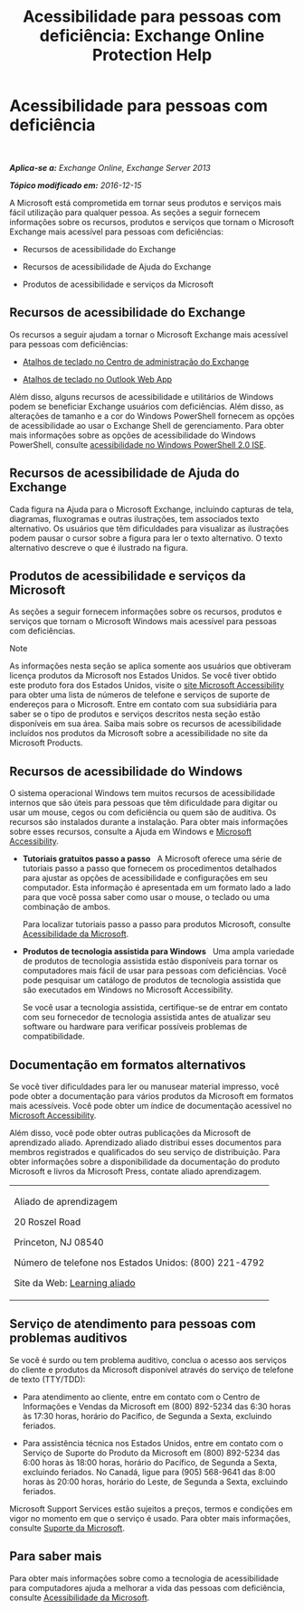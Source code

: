﻿---
title: 'Acessibilidade para pessoas com deficiência: Exchange Online Protection Help'
TOCTitle: Acessibilidade para pessoas com deficiência
ms:assetid: a7203ebd-ffac-4a8d-a2d0-6c8a61c8eeb8
ms:mtpsurl: https://technet.microsoft.com/pt-br/library/JJ150559(v=EXCHG.150)
ms:contentKeyID: 50484780
ms.date: 05/23/2018
mtps_version: v=EXCHG.150
ms.translationtype: MT
---

# Acessibilidade para pessoas com deficiência

 

_**Aplica-se a:** Exchange Online, Exchange Server 2013_

_**Tópico modificado em:** 2016-12-15_

A Microsoft está comprometida em tornar seus produtos e serviços mais fácil utilização para qualquer pessoa. As seções a seguir fornecem informações sobre os recursos, produtos e serviços que tornam o Microsoft Exchange mais acessível para pessoas com deficiências:

  - Recursos de acessibilidade do Exchange

  - Recursos de acessibilidade de Ajuda do Exchange

  - Produtos de acessibilidade e serviços da Microsoft

## Recursos de acessibilidade do Exchange

Os recursos a seguir ajudam a tornar o Microsoft Exchange mais acessível para pessoas com deficiências:

  - [Atalhos de teclado no Centro de administração do Exchange](keyboard-shortcuts-in-the-exchange-admin-center-exchange-online-protection-help.md)

  - [Atalhos de teclado no Outlook Web App](https://go.microsoft.com/fwlink/p/?linkid=268079)

Além disso, alguns recursos de acessibilidade e utilitários de Windows podem se beneficiar Exchange usuários com deficiências. Além disso, as alterações de tamanho e a cor do Windows PowerShell fornecem as opções de acessibilidade ao usar o Exchange Shell de gerenciamento. Para obter mais informações sobre as opções de acessibilidade do Windows PowerShell, consulte [acessibilidade no Windows PowerShell 2.0 ISE](https://go.microsoft.com/fwlink/p/?linkid=258240).

## Recursos de acessibilidade de Ajuda do Exchange

Cada figura na Ajuda para o Microsoft Exchange, incluindo capturas de tela, diagramas, fluxogramas e outras ilustrações, tem associados texto alternativo. Os usuários que têm dificuldades para visualizar as ilustrações podem pausar o cursor sobre a figura para ler o texto alternativo. O texto alternativo descreve o que é ilustrado na figura.

## Produtos de acessibilidade e serviços da Microsoft

As seções a seguir fornecem informações sobre os recursos, produtos e serviços que tornam o Microsoft Windows mais acessível para pessoas com deficiências.


> [!NOTE]
> As informações nesta seção se aplica somente aos usuários que obtiveram licença produtos da Microsoft nos Estados Unidos. Se você tiver obtido este produto fora dos Estados Unidos, visite o <A href="https://www.microsoft.com/enable">site Microsoft Accessibility</A> para obter uma lista de números de telefone e serviços de suporte de endereços para o Microsoft. Entre em contato com sua subsidiária para saber se o tipo de produtos e serviços descritos nesta seção estão disponíveis em sua área. Saiba mais sobre os recursos de acessibilidade incluídos nos produtos da Microsoft sobre a acessibilidade no site da Microsoft Products.



## Recursos de acessibilidade do Windows

O sistema operacional Windows tem muitos recursos de acessibilidade internos que são úteis para pessoas que têm dificuldade para digitar ou usar um mouse, cegos ou com deficiência ou quem são de auditiva. Os recursos são instalados durante a instalação. Para obter mais informações sobre esses recursos, consulte a Ajuda em Windows e [Microsoft Accessibility](https://go.microsoft.com/fwlink/p/?linkid=18139).

  - **Tutoriais gratuitos passo a passo**   A Microsoft oferece uma série de tutoriais passo a passo que fornecem os procedimentos detalhados para ajustar as opções de acessibilidade e configurações em seu computador. Esta informação é apresentada em um formato lado a lado para que você possa saber como usar o mouse, o teclado ou uma combinação de ambos.
    
    Para localizar tutoriais passo a passo para produtos Microsoft, consulte [Acessibilidade da Microsoft](https://go.microsoft.com/fwlink/p/?linkid=18139).

  - **Produtos de tecnologia assistida para Windows**   Uma ampla variedade de produtos de tecnologia assistida estão disponíveis para tornar os computadores mais fácil de usar para pessoas com deficiências. Você pode pesquisar um catálogo de produtos de tecnologia assistida que são executados em Windows no Microsoft Accessibility.
    
    Se você usar a tecnologia assistida, certifique-se de entrar em contato com seu fornecedor de tecnologia assistida antes de atualizar seu software ou hardware para verificar possíveis problemas de compatibilidade.

## Documentação em formatos alternativos

Se você tiver dificuldades para ler ou manusear material impresso, você pode obter a documentação para vários produtos da Microsoft em formatos mais acessíveis. Você pode obter um índice de documentação acessível no [Microsoft Accessibility](https://go.microsoft.com/fwlink/p/?linkid=18139).

Além disso, você pode obter outras publicações da Microsoft de aprendizado aliado. Aprendizado aliado distribui esses documentos para membros registrados e qualificados do seu serviço de distribuição. Para obter informações sobre a disponibilidade da documentação do produto Microsoft e livros da Microsoft Press, contate aliado aprendizagem.


<table>
<colgroup>
<col style="width: 100%" />
</colgroup>
<tbody>
<tr class="odd">
<td><p>Aliado de aprendizagem</p>
<p>20 Roszel Road</p>
<p>Princeton, NJ 08540</p>
<p>Número de telefone nos Estados Unidos: (800) 221-4792</p>
<p>Site da Web: <a href="https://www.learningally.org/">Learning aliado</a></p></td>
</tr>
</tbody>
</table>


## Serviço de atendimento para pessoas com problemas auditivos

Se você é surdo ou tem problema auditivo, conclua o acesso aos serviços do cliente e produtos da Microsoft disponível através do serviço de telefone de texto (TTY/TDD):

  - Para atendimento ao cliente, entre em contato com o Centro de Informações e Vendas da Microsoft em (800) 892-5234 das 6:30 horas às 17:30 horas, horário do Pacífico, de Segunda a Sexta, excluindo feriados.

  - Para assistência técnica nos Estados Unidos, entre em contato com o Serviço de Suporte do Produto da Microsoft em (800) 892-5234 das 6:00 horas às 18:00 horas, horário do Pacífico, de Segunda a Sexta, excluindo feriados. No Canadá, ligue para (905) 568-9641 das 8:00 horas às 20:00 horas, horário do Leste, de Segunda a Sexta, excluindo feriados.

Microsoft Support Services estão sujeitos a preços, termos e condições em vigor no momento em que o serviço é usado. Para obter mais informações, consulte [Suporte da Microsoft](https://go.microsoft.com/fwlink/p/?linkid=18142).

## Para saber mais

Para obter mais informações sobre como a tecnologia de acessibilidade para computadores ajuda a melhorar a vida das pessoas com deficiência, consulte [Acessibilidade da Microsoft](http://go.microsoft.com/fwlink/p/?linkid=18139).

